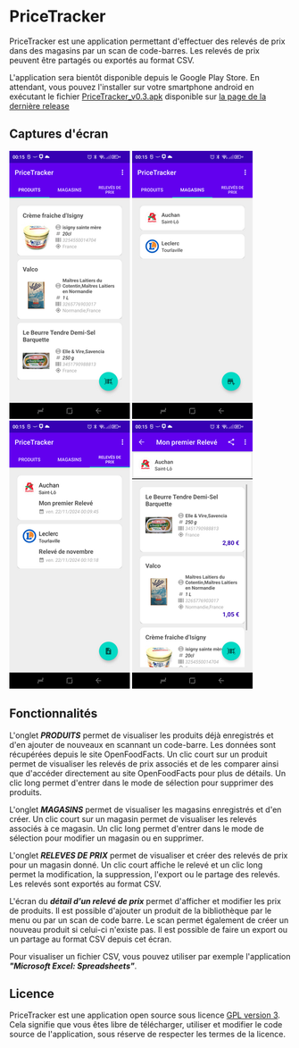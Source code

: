 # PriceTracker

PriceTracker est une application permettant d'effectuer des relevés de prix dans des magasins par un scan de code-barres. Les relevés de prix peuvent être partagés ou exportés au format CSV.

L'application sera bientôt disponible depuis le Google Play Store. En attendant, vous pouvez l'installer sur votre smartphone android en exécutant le fichier [PriceTracker_v0.3.apk](https://github.com/Farvil/PriceTracker/releases/download/v0.3/PriceTracker_v0.3.apk) disponible sur [la page de la dernière release](https://github.com/Farvil/PriceTracker/releases/tag/v0.3)

## Captures d'écran

![Application PriceTracker](readme/produits.png "Application PriceTracker")
![Application PriceTracker](readme/magasins.png "Application PriceTracker")
![Application PriceTracker](readme/releves.png "Application PriceTracker")
![Application PriceTracker](readme/releve_details.png "Application PriceTracker")

## Fonctionnalités

L'onglet ***PRODUITS*** permet de visualiser les produits déjà enregistrés et d'en ajouter de nouveaux en scannant un code-barre. Les données sont récupérées depuis le site OpenFoodFacts. Un clic court sur un produit permet de visualiser les relevés de prix associés et de les comparer ainsi que d'accéder directement au site OpenFoodFacts pour plus de détails. Un clic long permet d'entrer dans le mode de sélection pour supprimer des produits.

L'onglet ***MAGASINS*** permet de visualiser les magasins enregistrés et d'en créer. Un clic court sur un magasin permet de visualiser les relevés associés à ce magasin. Un clic long permet d'entrer dans le mode de sélection pour modifier un magasin ou en supprimer.

L'onglet ***RELEVES DE PRIX*** permet de visualiser et créer des relevés de prix pour un magasin donné. Un clic court affiche le relevé et un clic long permet la modification, la suppression, l'export ou le partage des relevés. Les relevés sont exportés au format CSV.

L'écran du ***détail d'un relevé de prix*** permet d'afficher et modifier les prix de produits. Il est possible d'ajouter un produit de la bibliothèque par le menu ou par un scan de code barre. Le scan permet également de créer un nouveau produit si celui-ci n'existe pas. Il est possible de faire un export ou un partage au format CSV depuis cet écran.

Pour visualiser un fichier CSV, vous pouvez utiliser par exemple l'application ***"Microsoft Excel: Spreadsheets"***.

## Licence

PriceTracker est une application open source sous licence [GPL version 3](LICENSE). Cela signifie que vous êtes libre de télécharger, utiliser et modifier le code source de l'application, sous réserve de respecter les termes de la licence.
